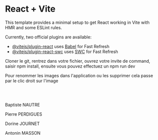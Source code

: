 # React + Vite

This template provides a minimal setup to get React working in Vite with HMR and some ESLint rules.

Currently, two official plugins are available:

- [@vitejs/plugin-react](https://github.com/vitejs/vite-plugin-react/blob/main/packages/plugin-react/README.md) uses [Babel](https://babeljs.io/) for Fast Refresh
- [@vitejs/plugin-react-swc](https://github.com/vitejs/vite-plugin-react-swc) uses [SWC](https://swc.rs/) for Fast Refresh

Cloner le git, rentrez dans votre fichier, ouvrez votre invite de command, saisir npm install, ensuite vous pouvez effectuez un npm run dev

Pour renommer les images dans l'application ou les supprimer cela passe par le clic droit sur l'image

<br/><br/>

Baptiste NAUTRE

Pierre PERDIGUES

Dorine JOURNET

Antonin MASSON
